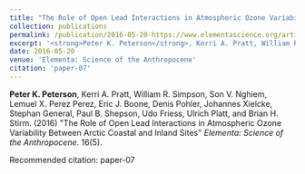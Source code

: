 ```yaml
---
title: "The Role of Open Lead Interactions in Atmospheric Ozone Variability Between Arctic Coastal and Inland Sites"
collection: publications
permalink: /publication/2016-05-20-https://www.elementascience.org/articles/10.12952/journal.elementa.000109/
excerpt: '<strong>Peter K. Peterson</strong>, Kerri A. Pratt, William R. Simpson, Son V. Nghiem, Lemuel X. Perez Perez, Eric J. Boone, Denis Pohler, Johannes Xielcke, Stephan General, Paul B. Shepson, Udo Friess, Ulrich Platt, and Brian H. Stirm. (2016) &quot;The Role of Open Lead Interactions in Atmospheric Ozone Variability Between Arctic Coastal and Inland Sites&quot; <i>Elementa: Science of the Anthropocene</i>. 16(5).'
date: 2016-05-20
venue: 'Elementa: Science of the Anthropocene'
citation: 'paper-07'
---
```

<strong>Peter K. Peterson</strong>, Kerri A. Pratt, William R. Simpson, Son V. Nghiem, Lemuel X. Perez Perez, Eric J. Boone, Denis Pohler, Johannes Xielcke, Stephan General, Paul B. Shepson, Udo Friess, Ulrich Platt, and Brian H. Stirm. (2016) &quot;The Role of Open Lead Interactions in Atmospheric Ozone Variability Between Arctic Coastal and Inland Sites&quot; <i>Elementa: Science of the Anthropocene</i>. 16(5).

Recommended citation: paper-07